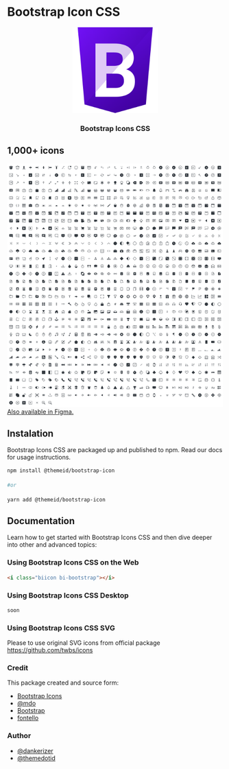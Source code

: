 # Bootstrap Icon CSS 
<p align="center">
  <a href="https://themedotid.github.io/bootstrap-icon">
    <img src="./docs/bootstrap-icon-css.png" alt="Bootstrap Icons CSS logo" width="200" >
  </a>
</p>
<h3 align="center">Bootstrap Icons CSS</h3>

## 1,000+ icons
![Bootstrap Icons full set](./docs/icon-list-image.png)
[Also available in Figma.](https://www.figma.com/file/hTJtQ2MrMTeNVmYrVBqNZZ/Bootstrap-Icons-v1.0.0-alpha5?node-id=0%3A1)


## Instalation

Bootstrap Icons CSS are packaged up and published to npm. Read our docs for usage instructions.


```bash
npm install @themeid/bootstrap-icon

#or

yarn add @themeid/bootstrap-icon
```

## Documentation
Learn how to get started with Bootstrap Icons CSS and then dive deeper into other and advanced topics:

### Using Bootstrap Icons CSS on the Web
```html
<i class="biicon bi-bootstrap"></i>
```

### Using Bootstrap Icons CSS Desktop
```html
soon
```


### Using Bootstrap Icons CSS SVG
Please to use original SVG icons from official package https://github.com/twbs/icons


### Credit
This package created and source form:

- [Bootstrap Icons](https://github.com/twbs/icons)
- [@mdo](https://github.com/mdo)
- [Bootstrap](https://getbootstrap.com/)
- [fontello](https://github.com/fontello/fontello)


### Author

- [@dankerizer](https://github.com/dankerizer)
- [@themedotid](https://github.com/themedotid)
